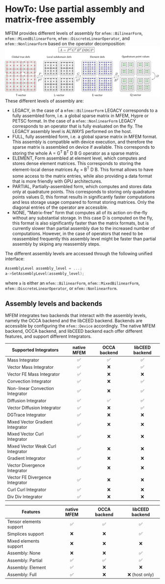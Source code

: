 # HowTo: Use partial assembly and matrix-free assembly

MFEM provides different levels of assembly for `mfem::BilinearForm`,
`mfem::MixedBilinearForm`, `mfem::DiscreteLinearOperator`, and
`mfem::NonlinearForm` based on the operator decomposition:
![Operator Decomposition](../img/libceed.png "Operator Decomposition")
These different levels of assembly are:

- LEGACY, in the case of a `mfem::BilinearForm` LEGACY corresponds to a fully assembled form, i.e. a global sparse matrix in MFEM, Hypre or PETSC format. In the case of a `mfem::NonlinearForm` LEGACY corresponds to an operator that is fully evaluated on the fly. The LEGACY assembly level is ALWAYS performed on the host.
- FULL, fully assembled form, i.e. a global sparse matrix in MFEM format. This assembly is compatible with device execution, and therefore the sparse matrix is assembled on device if available. This corresponds to storing the whole A = G<sup>T</sup> B<sup>T</sup> D B G operator as a sparse matrix.
- ELEMENT, Form assembled at element level, which computes and stores dense element matrices. This corresponds to storing the element-local dense matrices A<sub>E</sub> = B<sup>T</sup> D B. This format allows to have some access to the matrix entries, while also providing a data format that is more friendly with GPU architectures.
- PARTIAL, Partially-assembled form, which computes and stores data only at quadrature points. This corresponds to storing only quadrature points values D, this format results in significantly faster computations and less storage usage compared to format storing matrices. Only the diagonal entries of the operator are accessible.
- NONE, "Matrix-free" form that computes all of its action on-the-fly without any substantial storage. In this case D is computed on the fly, this format is also significantly faster than the matrix formats, but is currently slower than partial assembly due to the increased number of computations. However, in the case of operators that need to be reassembled frequently this assembly level might be faster than partial assembly by skiping any reassembly steps.

The different assembly levels are accessed through the following unified interface:
```c++
AssemblyLevel assembly_level = ...;
a->SetAssemblyLevel(assembly_level);
```
where `a` is either an `mfem::BilinearForm`, `mfem::MixedBilinearForm`,
`mfem::DiscreteLinearOperator`, or `mfem::NonlinearForm`.

## Assembly levels and backends

MFEM integrates two backends that interact with the assembly levels, namely the OCCA backend and the libCEED backend.
Backends are accessible by configuring the `mfem::Device` accordingly.
The native MFEM backend, OCCA backend, and libCEED backend each offer different features, and support different Integrators.

| Supported Integrators             | native MFEM | OCCA backend | libCEED backend |
|-----------------------------------|:-----------:|:------------:|:---------------:|
| Mass Integrator                   | ✅          | ✅           | ✅              |
| Vector Mass Integrator            | ✅          | ❌           | ✅              |
| Vector FE Mass Integrator         | ✅          | ❌           | ❌              |
| Convection Integrator             | ✅          | ❌           | ✅              |
| Non-linear Convection Integrator  | ✅          | ❌           | ✅              |
| Diffusion Integrator              | ✅          | ✅           | ✅              |
| Vector Diffusion Integrator       | ✅          | ❌           | ✅              |
| DGTrace Integrator                | ✅          | ❌           | ❌              |
| Mixed Vector Gradient Integrator  | ✅          | ❌           | ❌              |
| Mixed Vector Curl Integrator      | ✅          | ❌           | ❌              |
| Mixed Vector Weak Curl Integrator | ✅          | ❌           | ❌              |
| Gradient Integrator               | ✅          | ❌           | ❌              |
| Vector Divergence Integrator      | ✅          | ❌           | ❌              |
| Vector FE Divergence Integrator   | ✅          | ❌           | ❌              |
| Curl Curl Integrator              | ✅          | ❌           | ❌              |
| Div Div Integrator                | ✅          | ❌           | ❌              |

| Features                          | native MFEM | OCCA backend | libCEED backend |
|-----------------------------------|:-----------:|:------------:|:---------------:|
| Tensor elements support           | ✅          | ✅           | ✅              |
| Simplices support                 | ❌          | ❌           | ✅              |
| Mixed elements support            | ❌          | ❌           | ❌              |
| Assembly: None                    | ❌          | ❌           | ✅              |
| Assembly: Partial                 | ✅          | ✅           | ✅              |
| Assembly: Element                 | ✅          | ❌           | ❌              |
| Assembly: Full                    | ✅          | ❌           | ❌ (host only)  |
